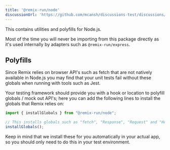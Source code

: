 ```yaml
---
title: '@remix-run/node'
discussionUrl: 'https://github.com/mcansh/discussions-test/discussions/206'
---
```


This contains utilities and polyfills for Node.js.

<docs-info>Most of the time you will never be importing from this package directly as it's used internally by adapters such as `@remix-run/express`.</docs-info>

## Polyfills

Since Remix relies on browser API's such as fetch that are not natively available in Node.js you may find that your unit tests fail without these globals when running with tools such as Jest.

Your testing framework should provide you with a hook or location to polyfill globals / mock out API's; here you can add the following lines to install the globals that Remix relies on:

```ts
import { installGlobals } from "@remix-run/node";

// This installs globals such as "fetch", "Response", "Request" and "Headers".
installGlobals();
```

<docs-info>
  Keep in mind that we install these for you automatically in your actual app, so you should only need to do this in your test environment.
</docs-info>
